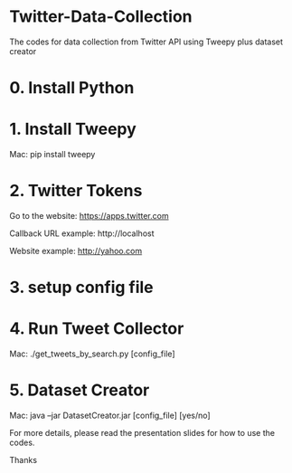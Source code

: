 # Twitter-Data-Collection
The codes for data collection from Twitter API using Tweepy plus dataset creator


# 0. Install Python
# 1. Install Tweepy
Mac: pip install tweepy

# 2. Twitter Tokens
Go to the website: https://apps.twitter.com

  Callback URL example: http://localhost
  
  Website example: http://yahoo.com

# 3. setup config file

# 4. Run Tweet Collector
Mac: ./get_tweets_by_search.py [config_file]

# 5. Dataset Creator
Mac: java –jar DatasetCreator.jar [config_file] [yes/no]

For more details, please read the presentation slides for how to use the codes.

Thanks
